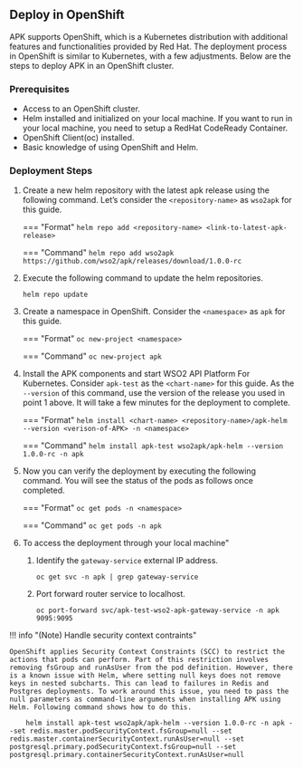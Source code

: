 ## Deploy in OpenShift

APK supports OpenShift, which is a Kubernetes distribution with additional features and functionalities provided by Red Hat. The deployment process in OpenShift is similar to Kubernetes, with a few adjustments. Below are the steps to deploy APK in an OpenShift cluster.

### Prerequisites
* Access to an OpenShift cluster.
* Helm installed and initialized on your local machine. If you want to run in your local machine, you need to setup a RedHat CodeReady Container.
* OpenShift Client(oc) installed.
* Basic knowledge of using OpenShift and Helm.

### Deployment Steps
1. Create a new helm repository with the latest apk release using the following command. Let’s consider the ```<repository-name>``` as ```wso2apk``` for this guide.

	=== "Format"
		```
		helm repo add <repository-name> <link-to-latest-apk-release>
		```
	
	=== "Command"
		```
		helm repo add wso2apk https://github.com/wso2/apk/releases/download/1.0.0-rc
		```

2. Execute the following command to update the helm repositories.

      ```console
      helm repo update
      ```

3.  Create a namespace in OpenShift. Consider the ```<namespace>``` as ```apk``` for this guide.

	=== "Format"
		```
		oc new-project <namespace>
		```
	
	=== "Command"
		```
		oc new-project apk
		```

4. Install the APK components and start WSO2 API Platform For Kubernetes. Consider ```apk-test``` as the ```<chart-name>``` for this guide. As the ```--version``` of this command, use the version of the release you used in point 1 above. It will take a few minutes for the deployment to complete.

	=== "Format"
		```
		helm install <chart-name> <repository-name>/apk-helm --version <verison-of-APK> -n <namespace>
		```
	
	=== "Command"
		```
		helm install apk-test wso2apk/apk-helm --version 1.0.0-rc -n apk
		```

5.  Now you can verify the deployment by executing the following command. You will see the status of the pods as follows once completed.

    === "Format"
        ```
        oc get pods -n <namespace>
        ```

    === "Command"
        ```
        oc get pods -n apk
        ```

6. To access the deployment through your local machine"

    1. Identify the `gateway-service` external IP address.
        ```console
        oc get svc -n apk | grep gateway-service
        ```
    2. Port forward router service to localhost.
        ```console
        oc port-forward svc/apk-test-wso2-apk-gateway-service -n apk 9095:9095
        ```

!!! info "(Note) Handle security context contraints"

	OpenShift applies Security Context Constraints (SCC) to restrict the actions that pods can perform. Part of this restriction involves removing fsGroup and runAsUser from the pod definition. However, there is a known issue with Helm, where setting null keys does not remove keys in nested subcharts. This can lead to failures in Redis and Postgres deployments. To work around this issue, you need to pass the null parameters as command-line arguments when installing APK using Helm. Following command shows how to do this.

		helm install apk-test wso2apk/apk-helm --version 1.0.0-rc -n apk --set redis.master.podSecurityContext.fsGroup=null --set redis.master.containerSecurityContext.runAsUser=null --set postgresql.primary.podSecurityContext.fsGroup=null --set postgresql.primary.containerSecurityContext.runAsUser=null

